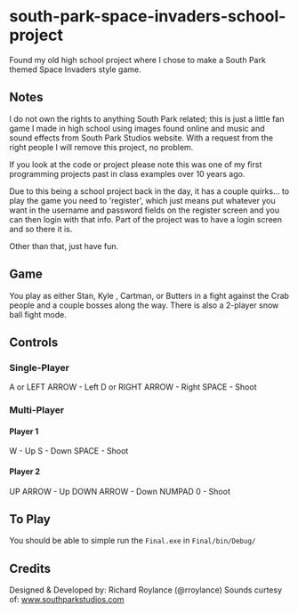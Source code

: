 # south-park-space-invaders-school-project
Found my old high school project where I chose to make a South Park themed Space Invaders style game.

## Notes
I do not own the rights to anything South Park related; this is just a little fan game I made in high school using images found online and music and sound effects from South Park Studios website. With a request from the right people I will remove this project, no problem.

If you look at the code or project please note this was one of my first programming projects past in class examples over 10 years ago.

Due to this being a school project back in the day, it has a couple quirks... to play the game you need to 'register', which just means put whatever you want in the username and password fields on the register screen and you can then login with that info. Part of the project was to have a login screen and so there it is.

Other than that, just have fun.

## Game

You play as either Stan, Kyle , Cartman, or Butters in a fight against the Crab people and a couple bosses along the way. There is also a 2-player snow ball fight mode.

## Controls
### Single-Player
A or LEFT ARROW - Left
D or RIGHT ARROW - Right
SPACE - Shoot

### Multi-Player
#### Player 1
W - Up
S - Down
SPACE - Shoot
#### Player 2
UP ARROW - Up
DOWN ARROW - Down
NUMPAD 0 - Shoot


## To Play
You should be able to simple run the ```Final.exe``` in ```Final/bin/Debug/```

## Credits

Designed & Developed by: Richard Roylance (@rroylance)
Sounds curtesy of: www.southparkstudios.com
